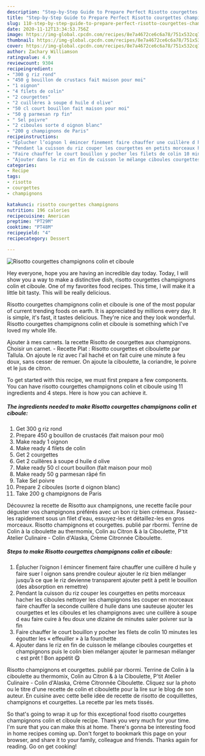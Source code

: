 ```yaml
---
description: "Step-by-Step Guide to Prepare Perfect Risotto courgettes champignons colin et ciboule"
title: "Step-by-Step Guide to Prepare Perfect Risotto courgettes champignons colin et ciboule"
slug: 110-step-by-step-guide-to-prepare-perfect-risotto-courgettes-champignons-colin-et-ciboule
date: 2020-11-12T13:34:53.756Z
image: https://img-global.cpcdn.com/recipes/8e7a4672ce6c6a78/751x532cq70/risotto-courgettes-champignons-colin-et-ciboule-photo-principale-de-la-recette.jpg
thumbnail: https://img-global.cpcdn.com/recipes/8e7a4672ce6c6a78/751x532cq70/risotto-courgettes-champignons-colin-et-ciboule-photo-principale-de-la-recette.jpg
cover: https://img-global.cpcdn.com/recipes/8e7a4672ce6c6a78/751x532cq70/risotto-courgettes-champignons-colin-et-ciboule-photo-principale-de-la-recette.jpg
author: Zachary Williamson
ratingvalue: 4.9
reviewcount: 9304
recipeingredient:
- "300 g riz rond"
- "450 g bouillon de crustacs fait maison pour moi"
- "1 oignon"
- "4 filets de colin"
- "2 courgettes"
- "2 cuillères à soupe d huile d olive"
- "50 cl court bouillon fait maison pour moi"
- "50 g parmesan rp fin"
- " Sel poivre"
- "2 ciboules sorte d oignon blanc"
- "200 g champignons de Paris"
recipeinstructions:
- "Éplucher l’oignon l émincer finement faire chauffer une cuillère d huile y faire suer l oignon sans prendre couleur ajouter le riz bien mélanger jusqu’à ce que le riz devienne transparent ajouter petit à petit le bouillon (des absorption en remettre)"
- "Pendant la cuisson du riz couper les courgettes en petits morceaux hacher les ciboules nettoyer les champignons les couper en morceaux faire chauffer la seconde cuillère d huile dans une sauteuse ajouter les courgettes et les ciboules et les champignons avec une cuillère à soupe d eau faire cuire à feu doux une dizaine de minutes saler poivrer sur la fin"
- "Faire chauffer le court bouillon y pocher les filets de colin 10 minutes les égoutter les « effeuiller » à la fourchette"
- "Ajouter dans le riz en fin de cuisson le mélange ciboules courgettes et champignons puis le colin bien mélanger ajouter le parmesan mélanger c est prêt ! Bon appétit 😋"
categories:
- Recipe
tags:
- risotto
- courgettes
- champignons

katakunci: risotto courgettes champignons 
nutrition: 196 calories
recipecuisine: American
preptime: "PT29M"
cooktime: "PT48M"
recipeyield: "4"
recipecategory: Dessert

---
```



![Risotto courgettes champignons colin et ciboule](https://img-global.cpcdn.com/recipes/8e7a4672ce6c6a78/751x532cq70/risotto-courgettes-champignons-colin-et-ciboule-photo-principale-de-la-recette.jpg)

Hey everyone, hope you are having an incredible day today. Today, I will show you a way to make a distinctive dish, risotto courgettes champignons colin et ciboule. One of my favorites food recipes. This time, I will make it a little bit tasty. This will be really delicious.

Risotto courgettes champignons colin et ciboule is one of the most popular of current trending foods on earth. It is appreciated by millions every day. It is simple, it's fast, it tastes delicious. They're nice and they look wonderful. Risotto courgettes champignons colin et ciboule is something which I've loved my whole life.

Ajouter à mes carnets. la recette Risotto de courgettes aux champignons. Choisir un carnet. - Recette Plat : Risotto courgettes et ciboulette par Tallula. On ajoute le riz avec l&#39;ail haché et on fait cuire une minute à feu doux, sans cesser de remuer. On ajoute la ciboulette, la coriandre, le poivre et le jus de citron.


To get started with this recipe, we must first prepare a few components. You can have risotto courgettes champignons colin et ciboule using 11 ingredients and 4 steps. Here is how you can achieve it.

<!--inarticleads1-->

##### The ingredients needed to make Risotto courgettes champignons colin et ciboule:

1. Get 300 g riz rond
1. Prepare 450 g bouillon de crustacés (fait maison pour moi)
1. Make ready 1 oignon
1. Make ready 4 filets de colin
1. Get 2 courgettes
1. Get 2 cuillères à soupe d huile d olive
1. Make ready 50 cl court bouillon (fait maison pour moi)
1. Make ready 50 g parmesan râpé fin
1. Take  Sel poivre
1. Prepare 2 ciboules (sorte d oignon blanc)
1. Take 200 g champignons de Paris


Découvrez la recette de Risotto aux champignons, une recette facile pour déguster vos champignons préférés avec un bon riz bien crémeux. Passez-les rapidement sous un filet d&#39;eau, essuyez-les et détaillez-les en gros morceaux. Risotto champignons et courgettes. publié par rbormi. Terrine de Colin à la ciboulette au thermomix, Colin au Citron &amp; à la Ciboulette, P&#39;tit Atelier Culinaire - Colin d&#39;Alaska, Crème Citronnée Ciboulette. 

<!--inarticleads2-->

##### Steps to make Risotto courgettes champignons colin et ciboule:

1. Éplucher l’oignon l émincer finement faire chauffer une cuillère d huile y faire suer l oignon sans prendre couleur ajouter le riz bien mélanger jusqu’à ce que le riz devienne transparent ajouter petit à petit le bouillon (des absorption en remettre)
1. Pendant la cuisson du riz couper les courgettes en petits morceaux hacher les ciboules nettoyer les champignons les couper en morceaux faire chauffer la seconde cuillère d huile dans une sauteuse ajouter les courgettes et les ciboules et les champignons avec une cuillère à soupe d eau faire cuire à feu doux une dizaine de minutes saler poivrer sur la fin
1. Faire chauffer le court bouillon y pocher les filets de colin 10 minutes les égoutter les « effeuiller » à la fourchette
1. Ajouter dans le riz en fin de cuisson le mélange ciboules courgettes et champignons puis le colin bien mélanger ajouter le parmesan mélanger c est prêt ! Bon appétit 😋


Risotto champignons et courgettes. publié par rbormi. Terrine de Colin à la ciboulette au thermomix, Colin au Citron &amp; à la Ciboulette, P&#39;tit Atelier Culinaire - Colin d&#39;Alaska, Crème Citronnée Ciboulette. Cliquez sur la photo ou le titre d&#39;une recette de colin et ciboulette pour la lire sur le blog de son auteur. En cuisine avec cette belle idée de recette de risotto de coquillettes, champignons et courgettes. La recette par les mets tissés. 

So that's going to wrap it up for this exceptional food risotto courgettes champignons colin et ciboule recipe. Thank you very much for your time. I'm sure that you can make this at home. There's gonna be interesting food in home recipes coming up. Don't forget to bookmark this page on your browser, and share it to your family, colleague and friends. Thanks again for reading. Go on get cooking!
